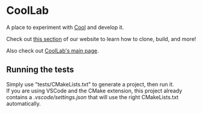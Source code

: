 # CoolLab

A place to experiment with [Cool](https://coollibs.github.io/) and develop it. 

Check out [this section](https://coollibs.github.io/cool/building) of our website to learn how to clone, build, and more!

Also check out [CoolLab's main page](https://coollibs.github.io/lab).

## Running the tests

Simply use "tests/CMakeLists.txt" to generate a project, then run it.<br/>
If you are using VSCode and the CMake extension, this project already contains a *.vscode/settings.json* that will use the right CMakeLists.txt automatically.
